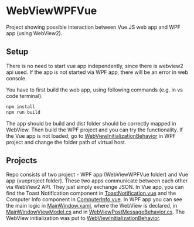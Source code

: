 # WebViewWPFVue

Project showing possible interaction between Vue.JS web app and WPF app (using WebView2).

## Setup

There is no need to start vue app independently, since there is webview2 api used. If the app is not started via WPF app, there will be an error in web console.

You have to first build the web app, using following commands (e.g. in vs code terminal).

```sh
npm install
npm run build
```

The app should be build and dist folder should be correctly mapped in WebView. Then build the WPF project and you can try the functionality. If the Vue app is not loaded, go to [WebViewInitializationBehavior](https://github.com/DlbSt/WebViewWPFVue/blob/main/WebViewWPFVue/Behaviors/WebViewInitializationBehavior.cs) in WPF project and change the folder path of virtual host.

## Projects

Repo consists of two project - WPF app (WebViewWPFVue folder) and Vue app (vueproject folder). These two apps communicate between each other via WebView2 API. They just simply exchange JSON. In Vue app, you can find the Toast Notification component in [ToastNotification.vue](https://github.com/DlbSt/WebViewWPFVue/blob/main/vueproject/src/components/ToastNotification.vue) and the Computer Info component in [ComputerInfo.vue](https://github.com/DlbSt/WebViewWPFVue/blob/main/vueproject/src/components/ComputerInfo.vue). In WPF app you can see the main logic in [MainWindow.xaml](https://github.com/DlbSt/WebViewWPFVue/blob/main/WebViewWPFVue/Views/MainWindow.xaml), where the WebView is declared, in [MainWindowViewModel.cs](https://github.com/DlbSt/WebViewWPFVue/blob/main/WebViewWPFVue/ViewModels/MainWindowViewModel.cs) and in [WebViewPostMessageBehavior.cs](https://github.com/DlbSt/WebViewWPFVue/blob/main/WebViewWPFVue/Behaviors/WebViewPostMessageBehavior.cs). The WebView initialization was put to [WebViewInitializationBehavior](https://github.com/DlbSt/WebViewWPFVue/blob/main/WebViewWPFVue/Behaviors/WebViewInitializationBehavior.cs).
